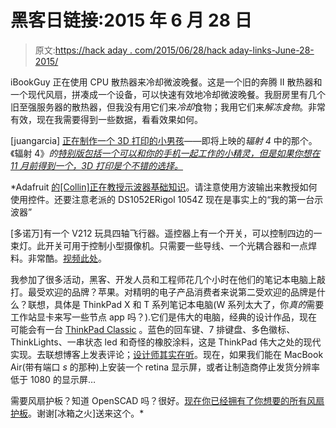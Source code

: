 # 黑客日链接:2015 年 6 月 28 日

> 原文:[https://hack aday . com/2015/06/28/hack aday-links-June-28-2015/](https://hackaday.com/2015/06/28/hackaday-links-june-28-2015/)

iBookGuy 正在使用 CPU 散热器来冷却微波晚餐。这是一个旧的奔腾 II 散热器和一个现代风扇，拼凑成一个设备，可以快速有效地冷却微波晚餐。我厨房里有几个旧至强服务器的散热器，但我没有用它们来*冷却*食物；我用它们来*解冻食物*。非常有效，现在我需要得到一些数据，看看效果如何。

[juangarcia] [正在制作一个 3D 打印的小男孩](http://www.thingiverse.com/thing:895888)——即将上映的*辐射 4* 中的那个。《辐射 4》*的[特别版包括一个可以和你的手机一起工作的小精灵，但是如果你想在 11 月前得到一个，3D 打印是个不错的选择。](http://store.bethsoft.com/fallout-4-pip-boy-edition.html)*

 *Adafruit [的[Collin]正在教授示波器基础知识](https://www.youtube.com/watch?v=ThrK2spjrLs&feature=youtu.be)。请注意使用方波输出来教授如何使用控件。还要注意老派的 DS1052ERigol 1054Z 现在是事实上的“我的第一台示波器”

[多诺万]有一个 V212 玩具四轴飞行器。遥控器上有一个开关，可以控制四边的一束灯。此开关可用于控制小型摄像机。只需要一些导线、一个光耦合器和一点焊料。非常酷。[视频此处](https://www.youtube.com/watch?v=XLOftG6jHmU&feature=youtu.be)。

我参加了很多活动，黑客、开发人员和工程师花几个小时在他们的笔记本电脑上敲打。最受欢迎的品牌？苹果。对精明的电子产品消费者来说第二受欢迎的品牌是什么？联想，具体是 ThinkPad X 和 T 系列笔记本电脑(W 系列太大了，你*真的*需要工作站显卡来写一些节点 app 吗？).它们是伟大的电脑，经典的设计作品，现在可能会有一台 [ThinkPad Classic](http://blog.lenovo.com/en/blog/retro-thinkpad-time-machine) 。蓝色的回车键、7 排键盘、多色徽标、ThinkLights、一串状态 led 和奇怪的橡胶涂料，这是 ThinkPad 伟大之处的现代实现。去联想博客上发表评论；[设计师其实在听](https://i.imgur.com/nU5LbJp.png)。现在，如果我们能在 MacBook Air(带有端口 *s* 的那种)上安装一个 retina 显示屏，或者让制造商停止发货分辨率低于 1080 的显示屏…

需要风扇护板？知道 OpenSCAD 吗？很好。[现在你已经拥有了你想要的所有风扇护板](https://github.com/michielbrink/openscad-fan-guard)。谢谢[冰箱之火]送来这个。*